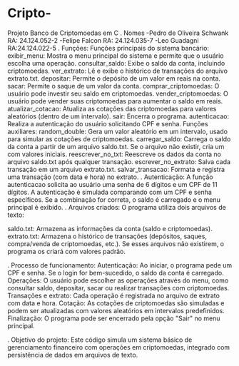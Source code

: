 # Cripto-
Projeto Banco de Criptomoedas em C
. Nomes
-Pedro de Oliveira Schwank
RA: 24.124.052-2
-Felipe Falcon
RA: 24.124.035-7
-Leo Guadagni
RA:24.124.022-5
. Funções:
Funções principais do sistema bancário:
exibir_menu: Mostra o menu principal do sistema e permite que o usuário escolha uma operação.
consultar_saldo: Exibe o saldo da conta, incluindo criptomoedas.
ver_extrato: Lê e exibe o histórico de transações do arquivo extrato.txt.
depositar: Permite o depósito de um valor em reais na conta.
sacar: Permite o saque de um valor da conta.
comprar_criptomoedas: O usuário pode investir seu saldo em criptomoedas.
vender_criptomoedas: O usuário pode vender suas criptomoedas para aumentar o saldo em reais.
atualizar_cotacao: Atualiza as cotações das criptomoedas para valores aleatórios (dentro de um intervalo).
sair: Encerra o programa.
autenticacao: Realiza a autenticação do usuário solicitando CPF e senha.
Funções auxiliares:
random_double: Gera um valor aleatório em um intervalo, usado para simular as cotações de criptomoedas.
carregar_saldo: Carrega o saldo da conta a partir de um arquivo saldo.txt. Se o arquivo não existir, cria um com valores iniciais.
reescrever_no_txt: Reescreve os dados da conta no arquivo saldo.txt após qualquer transação.
escrever_no_extrato: Salva cada transação em um arquivo extrato.txt.
salvar_transacao: Formata e registra uma transação (com data e hora) no extrato.
. Autenticação:
A função autenticacao solicita ao usuário uma senha de 6 dígitos e um CPF de 11 dígitos. A autenticação é simulada comparando com um CPF e senha específicos. Se a combinação for correta, o saldo é carregado e o menu principal é exibido.
. Arquivos criados:
O programa utiliza dois arquivos de texto:

saldo.txt: Armazena as informações da conta (saldo e criptomoedas).
extrato.txt: Armazena o histórico de transações (depósitos, saques, compra/venda de criptomoedas, etc.).
Se esses arquivos não existirem, o programa os criará com valores padrão.

. Processo de funcionamento:
Autenticação: Ao iniciar, o programa pede um CPF e senha. Se o login for bem-sucedido, o saldo da conta é carregado.
Operações: O usuário pode escolher as operações através do menu, como consultar saldo, depositar, sacar ou realizar transações com criptomoedas.
Transações e extrato: Cada operação é registrada no arquivo de extrato com data e hora.
Cotação: As cotações de criptomoedas são simuladas e podem ser atualizadas com valores aleatórios em intervalos predefinidos.
Finalização: O programa pode ser encerrado pela opção "Sair" no menu principal.

. Objetivo do projeto:
Este código simula um sistema básico de gerenciamento financeiro com operações em criptomoedas, integrado com persistência de dados em arquivos de texto.






